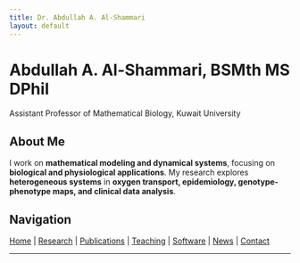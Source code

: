 ```yaml
---
title: Dr. Abdullah A. Al-Shammari
layout: default
---
```


# **Abdullah A. Al-Shammari, BSMth MS DPhil**  
Assistant Professor of Mathematical Biology, Kuwait University 

## **About Me**  
I work on **mathematical modeling and dynamical systems**, focusing on **biological and physiological applications**. My research explores **heterogeneous systems** in **oxygen transport, epidemiology, genotype-phenotype maps, and clinical data analysis**.  

## **Navigation**  
[Home](index.md) | [Research](/research/) | [Publications](/publications/) | [Teaching](/teaching/) | [Software](/software/) | [News](/news/) | [Contact](/contact/)  

---
